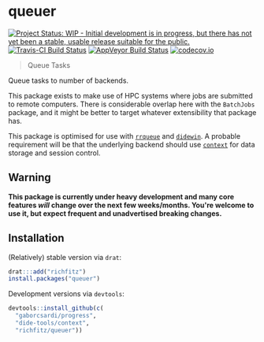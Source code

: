 # queuer

[![Project Status: WIP - Initial development is in progress, but there has not yet been a stable, usable release suitable for the public.](http://www.repostatus.org/badges/latest/wip.svg)](http://www.repostatus.org/#wip)
[![Travis-CI Build Status](https://travis-ci.org/richfitz/queuer.svg?branch=master)](https://travis-ci.org/richfitz/queuer)
[![AppVeyor Build Status](https://ci.appveyor.com/api/projects/status/github/richfitz/queuer?branch=master&svg=true)](https://ci.appveyor.com/project/richfitz/queuer)
[![codecov.io](https://codecov.io/github/richfitz/queuer/coverage.svg?branch=master)](https://codecov.io/github/richfitz/queuer?branch=master)

> Queue Tasks

Queue tasks to number of backends.

This package exists to make use of HPC systems where jobs are submitted to remote computers.  There is considerable overlap here with the `BatchJobs` package, and it might be better to target whatever extensibility that package has.

This package is optimised for use with [`rrqueue`](https://github.com/traitecoevo/rrqueue) and [`didewin`](https://github.com/dide-tools/didewin).  A probable requirement will be that the underlying backend should use [`context`](https://github.com/dide-win/context) for data storage and session control.

## Warning

**This package is currently under heavy development and many core features _will_ change over the next few weeks/months.  You're welcome to use it, but expect frequent and unadvertised breaking changes.**

## Installation

(Relatively) stable version via `drat`:

```r
drat:::add("richfitz")
install.packages("queuer")
```

Development versions via `devtools`:

```r
devtools::install_github(c(
  "gaborcsardi/progress",
  "dide-tools/context",
  "richfitz/queuer"))
```
